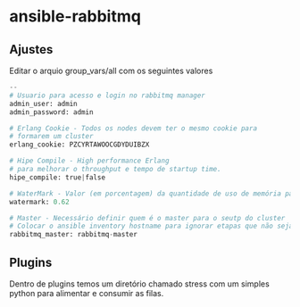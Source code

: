 # ansible-rabbitmq

## Ajustes

Editar o arquio group_vars/all com os seguintes valores

```python
--
# Usuario para acesso e login no rabbitmq manager
admin_user: admin
admin_password: admin

# Erlang Cookie - Todos os nodes devem ter o mesmo cookie para
# formarem um cluster
erlang_cookie: PZCYRTAWOOCGDYDUIBZX

# Hipe Compile - High performance Erlang
# para melhorar o throughput e tempo de startup time.
hipe_compile: true|false

# WaterMark - Valor (em porcentagem) da quantidade de uso de memória para o rabbitmq.
watermark: 0.62

# Master - Necessário definir quem é o master para o seutp do cluster
# Colocar o ansible inventory hostname para ignorar etapas que não sejam do master
rabbitmq_master: rabbitmq-master
```

## Plugins

Dentro de plugins temos um diretório chamado stress com um simples python para alimentar e consumir as filas.